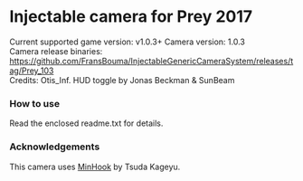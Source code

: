 Injectable camera for Prey 2017
============================

Current supported game version: v1.0.3+
Camera version: 1.0.3  
Camera release binaries: https://github.com/FransBouma/InjectableGenericCameraSystem/releases/tag/Prey_103   
Credits: Otis_Inf. HUD toggle by Jonas Beckman & SunBeam

### How to use
Read the enclosed readme.txt for details. 

### Acknowledgements
This camera uses [MinHook](https://github.com/TsudaKageyu/minhook) by Tsuda Kageyu.
